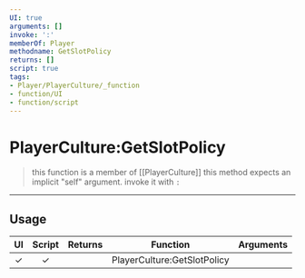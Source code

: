 ```yaml
---
UI: true
arguments: []
invoke: ':'
memberOf: Player
methodname: GetSlotPolicy
returns: []
script: true
tags:
- Player/PlayerCulture/_function
- function/UI
- function/script
---
```

# PlayerCulture:GetSlotPolicy
> this function is a member of [[PlayerCulture]]
> this method expects an implicit "self" argument. invoke it with `:`
-----
## Usage
|  UI | Script | Returns | Function | Arguments |
|:---:|:------:|-------:|:--------:|:---------|
|✓|✓||PlayerCulture:GetSlotPolicy||
